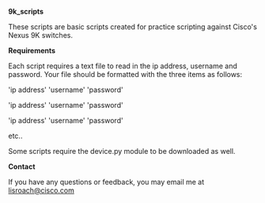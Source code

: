 <b>9k_scripts</b>

These scripts are basic scripts created for practice scripting against Cisco's Nexus 9K switches. 

<b>Requirements</b>

Each script requires a text file to read in the ip address, username and password.
Your file should be formatted with the three items as follows:

'ip address' 'username' 'password'

'ip address' 'username' 'password'

'ip address' 'username' 'password'

etc..

Some scripts require the device.py module to be downloaded as well.


<b>Contact</b>

If you have any questions or feedback, you may email me at lisroach@cisco.com

